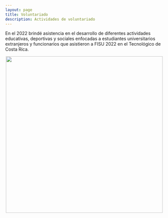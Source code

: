 ```yaml
---
layout: page
title: Voluntariado
description: Actividades de voluntariado
---
```


En el 2022 brindé asistencia en el desarrollo de diferentes actividades educativas, deportivas y sociales enfocadas a estudiantes universitarios extranjeros y funcionarios que asistieron a FISU 2022 en el Tecnológico de Costa Rica.

<center>
<img src="https://www.tec.ac.cr/sites/default/files/media/img/main/fisu_world_forum_cr_2022_logo_horizontal.png" width="500px">
</center>